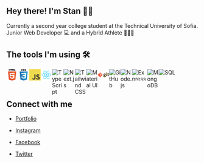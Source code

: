 ## Hey there! I'm Stan 👨‍💻

Currently a second year college student at the Technical University of Sofia. <br/> Junior Web Developer 💻 and a Hybrid Athlete 🏃‍♂💪 

## The tools I'm using 🛠

<img align="left" alt="HTML5" width="30px" src="https://raw.githubusercontent.com/github/explore/80688e429a7d4ef2fca1e82350fe8e3517d3494d/topics/html/html.png"/> 
<img align="left" alt="CSS3" width="30px" src="https://raw.githubusercontent.com/github/explore/80688e429a7d4ef2fca1e82350fe8e3517d3494d/topics/css/css.png" />
<img align="left" alt="JavaScript" width="30px" src="https://raw.githubusercontent.com/github/explore/80688e429a7d4ef2fca1e82350fe8e3517d3494d/topics/javascript/javascript.png" />
<img align="left" alt="React" width="30px" src="https://raw.githubusercontent.com/github/explore/80688e429a7d4ef2fca1e82350fe8e3517d3494d/topics/react/react.png" />
<img align="left" alt="TypeScript" width="30px" src="https://iconape.com/wp-content/png_logo_vector/typescript.png"/>
<img align="left" alt="Next.js" width="30px" src="https://qph.fs.quoracdn.net/main-qimg-744f96b18fb3ef81b05512d78b679e25"/>
<img align="left" alt="Tailwind CSS" width="30px" src="https://upload.wikimedia.org/wikipedia/commons/thumb/d/d5/Tailwind_CSS_Logo.svg/2048px-Tailwind_CSS_Logo.svg.png"/>
<img align="left" alt="Material UI" width="30px" src="https://v4.mui.com/static/logo.png"/>
<img align="left" alt="Git" width="30px" src="https://raw.githubusercontent.com/github/explore/80688e429a7d4ef2fca1e82350fe8e3517d3494d/topics/git/git.png" />
<img align="left" alt="GitHub" width="30px" src="https://www.kindpng.com/picc/m/255-2558173_github-logo-png-transparent-png.png" />
<img align="left" alt="Node.js" width="30px" src="https://preview.redd.it/oxtub3jii6281.png?width=416&format=png&auto=webp&s=85b9b173f2cbcdc99c96d37dd85dda54cabe6e39"/>
<img align="left" alt="Express.js" width="40px" height="30px" src="https://www.resourcifi.com/wp-content/themes/resourcifi-child/img/express-min.png"/>
<img align="left" style="margin-bottom:20px" alt="MongoDB" width="30px" src="https://g.foolcdn.com/art/companylogos/square/mdb.png"/>
<img align="left" style="margin-bottom:20px" alt="SQL" width="50px" src="https://i0.wp.com/learn.onemonth.com/wp-content/uploads/2019/07/image2-1.png?fit=600%2C315&ssl=1"/>

<br/>
<br/>
<br/>

## Connect with me


- [Portfolio](https://standimitrov.vercel.app/)

- [Instagram](https://www.instagram.com/st.dimitrovv/)

- [Facebook](https://www.facebook.com/stanimir.dimitrov.5494)

- [Twitter](https://twitter.com/standimitrovv)


